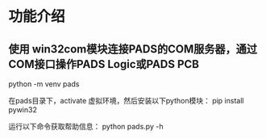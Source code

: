# 功能介绍

## 使用 win32com模块连接PADS的COM服务器，通过COM接口操作PADS Logic或PADS PCB

python -m venv pads

在pads目录下，activate 虚拟环境，然后安装以下python模块：
pip install pywin32

运行以下命令获取帮助信息：
python pads.py -h
